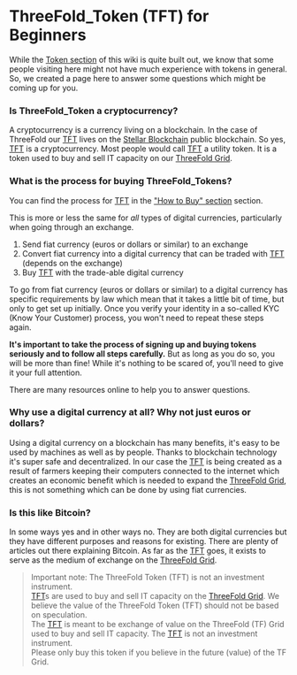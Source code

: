 # ThreeFold_Token (TFT) for Beginners

While the [Token section](threefold__token_home.md) of this wiki is quite built out, we know that some people visiting here might not have much experience with tokens in general. So, we created a page here to answer some questions which might be coming up for you.

### Is ThreeFold_Token a cryptocurrency?

A cryptocurrency is a currency living on a blockchain. In the case of ThreeFold our [TFT](threefold__threefold_token) lives on the [Stellar Blockchain](threefold__stellar_blockchain) public blockchain. So yes, [TFT](threefold__threefold_token) is a cryptocurrency.
Most people would call [TFT](threefold__threefold_token) a utility token. It is a token used to buy and sell IT capacity on our [ThreeFold Grid](threefold__threefold_grid).

### What is the process for buying ThreeFold_Tokens?

You can find the process for [TFT](threefold__threefold_token) in the ["How to Buy" section](threefold__how_to_buy_and_sell.md) section.

This is more or less the same for _all_ types of digital currencies, particularly when going through an exchange.

1. Send fiat currency (euros or dollars or similar) to an exchange
2. Convert fiat currency into a digital currency that can be traded with [TFT](threefold__threefold_token) (depends on the exchange)
3. Buy [TFT](threefold__threefold_token) with the trade-able digital currency

To go from fiat currency (euros or dollars or similar) to a digital currency has specific requirements by law which mean that it takes a little bit of time, but only to get set up initially. Once you verify your identity in a so-called KYC (Know Your Customer) process, you won't need to repeat these steps again.

**It's important to take the process of signing up and buying tokens seriously and to follow all steps carefully.** But as long as you do so, you will be more than fine! While it's nothing to be scared of, you'll need to give it your full attention.

There are many resources online to help you to answer questions.

### Why use a digital currency at all? Why not just euros or dollars?

Using a digital currency on a blockchain has many benefits, it's easy to be used by machines as well as by people. Thanks to blockchain technology it's super safe and decentralized. In our case the [TFT](threefold__threefold_token) is being created as a result of farmers keeping their computers connected to the internet which creates an economic benefit which is needed to expand the [ThreeFold Grid](threefold__threefold_grid), this is not something which can be done by using fiat currencies.

### Is this like Bitcoin?

In some ways yes and in other ways no. They are both digital currencies but they have different purposes and reasons for existing. There are plenty of articles out there explaining Bitcoin. As far as the [TFT](threefold__threefold_token) goes, it exists to serve as the medium of exchange on the [ThreeFold Grid](threefold__threefold_grid).

> Important note: The ThreeFold Token (TFT) is not an investment instrument. <BR>
> [TFT](threefold__threefold_token)s are used to buy and sell IT capacity on the [ThreeFold Grid](threefold__threefold_grid).
> We believe the value of the ThreeFold Token (TFT) should not be based on speculation. <BR>
> The [TFT](threefold__threefold_token) is meant to be exchange of value on the ThreeFold (TF) Grid <BR>
> used to buy and sell IT capacity. The [TFT](threefold__threefold_token) is not an investment instrument. <BR>
> Please only buy this token if you believe in the future (value) of the TF Grid.